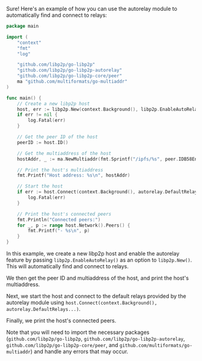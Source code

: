 Sure! Here's an example of how you can use the autorelay module to automatically find and connect to relays:

```go
package main

import (
	"context"
	"fmt"
	"log"

	"github.com/libp2p/go-libp2p"
	"github.com/libp2p/go-libp2p-autorelay"
	"github.com/libp2p/go-libp2p-core/peer"
	ma "github.com/multiformats/go-multiaddr"
)

func main() {
	// Create a new libp2p host
	host, err := libp2p.New(context.Background(), libp2p.EnableAutoRelay())
	if err != nil {
		log.Fatal(err)
	}

	// Get the peer ID of the host
	peerID := host.ID()

	// Get the multiaddress of the host
	hostAddr, _ := ma.NewMultiaddr(fmt.Sprintf("/ipfs/%s", peer.IDB58Encode(peerID)))

	// Print the host's multiaddress
	fmt.Printf("Host address: %s\n", hostAddr)

	// Start the host
	if err := host.Connect(context.Background(), autorelay.DefaultRelays...); err != nil {
		log.Fatal(err)
	}

	// Print the host's connected peers
	fmt.Println("Connected peers:")
	for _, p := range host.Network().Peers() {
		fmt.Printf("- %s\n", p)
	}
}
```

In this example, we create a new libp2p host and enable the autorelay feature by passing `libp2p.EnableAutoRelay()` as an option to `libp2p.New()`. This will automatically find and connect to relays.

We then get the peer ID and multiaddress of the host, and print the host's multiaddress.

Next, we start the host and connect to the default relays provided by the autorelay module using `host.Connect(context.Background(), autorelay.DefaultRelays...)`.

Finally, we print the host's connected peers.

Note that you will need to import the necessary packages (`github.com/libp2p/go-libp2p`, `github.com/libp2p/go-libp2p-autorelay`, `github.com/libp2p/go-libp2p-core/peer`, and `github.com/multiformats/go-multiaddr`) and handle any errors that may occur.